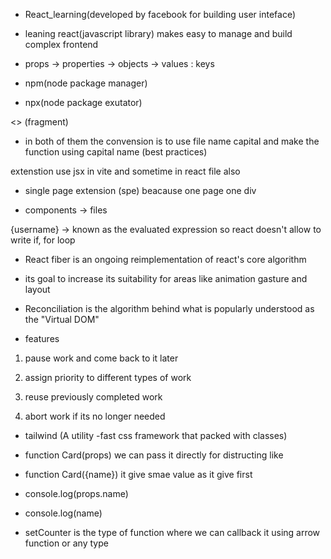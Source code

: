 - React_learning(developed by facebook for building user inteface)

- leaning react(javascript library) makes easy to manage and build complex frontend

- props -> properties -> objects -> values : keys



- npm(node package manager)
- npx(node package exutator)

<> (fragment)

- in both of them the convension is to use file name capital and make the function using capital name (best practices)

extenstion use jsx in vite and sometime in react file also

- single page extension (spe) beacause  one page one div 

- components -> files

{username} -> known as the evaluated expression so react doesn't allow to write if, for loop 

- React fiber is an ongoing reimplementation of react's core algorithm
- its goal to increase its suitability for areas like animation gasture and layout

- Reconciliation 
 is the algorithm behind what is popularly understood as the "Virtual DOM"

 - features

 1. pause work and come back to it later

 2. assign priority to different types of work

 3. reuse previously completed work 

 4. abort work if its no longer needed

 - tailwind (A utility -fast css framework that packed with classes)

 - function Card(props) we can pass it directly for distructing like
 
 - function Card({name}) it give smae value as it give first
 - console.log(props.name) 

 - console.log(name) 


- setCounter is the type of function 
where we can callback it  using arrow function or any type